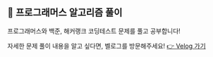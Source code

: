 ## 📝 프로그래머스 알고리즘 풀이 
프로그래머스와 백준, 해커랭크 코딩테스트 문제를 풀고 공부합니다!

자세한 문제 풀이 내용을 알고 싶다면, 벨로그를 방문해주세요!
[👉 Velog 가기](https://velog.io/@haizel/series/%ED%94%84%EB%A1%9C%EA%B7%B8%EB%9E%98%EB%A8%B8%EC%8A%A4-Level.0)
